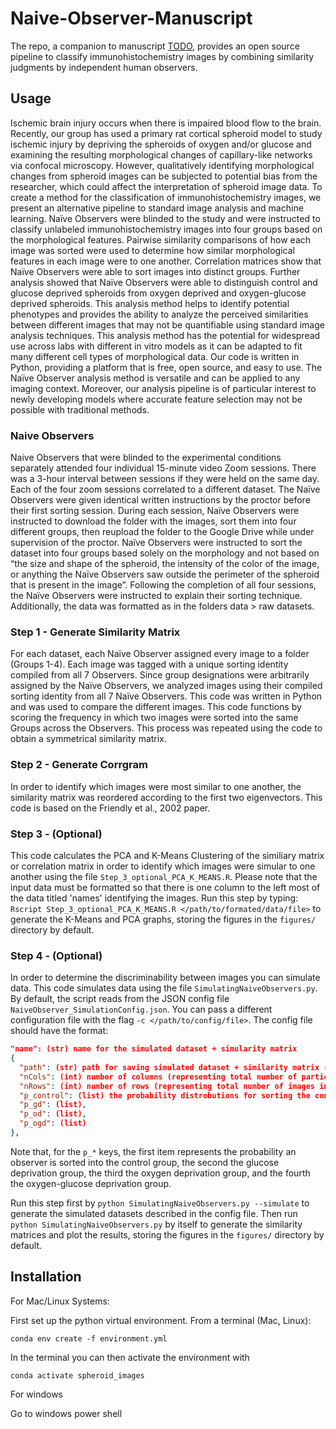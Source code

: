 # Naive-Observer-Manuscript

The repo, a companion to manuscript [TODO](https://www.google.com), provides an open source pipeline to classify immunohistochemistry images by combining similarity judgments by independent human observers. 

## Usage

Ischemic brain injury occurs when there is impaired blood flow to the brain. Recently, our group has used a primary rat cortical spheroid model to study ischemic injury by depriving the spheroids of oxygen and/or glucose and examining the resulting morphological changes of capillary-like networks via confocal microscopy. However, qualitatively identifying morphological changes from spheroid images can be subjected to potential bias from the researcher, which could affect the interpretation of spheroid image data. To create a method for the classification of immunohistochemistry images, we present an alternative pipeline to standard image analysis and machine learning. Naïve Observers were blinded to the study and were instructed to classify unlabeled immunohistochemistry images into four groups based on the morphological features. Pairwise similarity comparisons of how each image was sorted were used to determine how similar morphological features in each image were to one another. Correlation matrices show that Naïve Observers were able to sort images into distinct groups. Further analysis showed that Naïve Observers were able to distinguish control and glucose deprived spheroids from oxygen deprived and oxygen-glucose deprived spheroids. This analysis method helps to identify potential phenotypes and provides the ability to analyze the perceived similarities between different images that may not be quantifiable using standard image analysis techniques. This analysis method has the potential for widespread use across labs with different in vitro models as it can be adapted to fit many different cell types of morphological data. Our code is written in Python, providing a platform that is free, open source, and easy to use. The Naïve Observer analysis method is versatile and can be applied to any imaging context. Moreover, our analysis pipeline is of particular interest to newly developing models where accurate feature selection may not be possible with traditional methods.

### Naive Observers

Naive Observers that were blinded to the experimental conditions separately attended four individual 15-minute video Zoom sessions. There was a 3-hour interval between sessions if they were held on the same day. Each of the four zoom sessions correlated to a different dataset. The Naïve Observers were given identical written instructions by the proctor before their first sorting session. During each session, Naïve Observers were instructed to download the folder with the images, sort them into four different groups, then reupload the folder to the Google Drive while under supervision of the proctor. Naïve Observers were instructed to sort the dataset into four groups based solely on the morphology and not based on “the size and shape of the spheroid, the intensity of the color of the image, or anything the Naïve Observers saw outside the perimeter of the spheroid that is present in the image”. Following the completion of all four sessions, the Naïve Observers were instructed to explain their sorting technique. Additionally, the data was formatted as in the folders data > raw datasets. 

### Step 1 - Generate Similarity Matrix

For each dataset, each Naïve Observer assigned every image to a folder (Groups 1-4). Each image was tagged with a unique sorting identity compiled from all 7 Observers. Since group designations were arbitrarily assigned by the Naïve Observers, we analyzed images using their compiled sorting identity from all 7 Naïve Observers. This code was written in Python and was used to compare the different images. This code functions by scoring the frequency in which two images were sorted into the same Groups across the Observers. This process was repeated using the code to obtain a symmetrical similarity matrix. 

### Step 2 - Generate Corrgram

In order to identify which images were most similar to one another, the similarity matrix was reordered according to the first two eigenvectors. This code is based on the Friendly et al., 2002 paper. 

### Step 3 - (Optional)

This code calculates the PCA and K-Means Clustering of the similiary matrix or correlation matrix in order to identify which images were simular to one another using the file `Step_3_optional_PCA_K_MEANS.R`. Please note that the input data must be formatted so that there is one column to the left most of the data titled 'names' identifying the images. Run this step by typing: `Rscript Step_3_optional_PCA_K_MEANS.R </path/to/formated/data/file>` to generate the K-Means and PCA graphs, storing the figures in the `figures/` directory by default. 

### Step 4 - (Optional)

In order to determine the discriminability between images you can simulate data. This code simulates data using the file `SimulatingNaiveObservers.py`. By default, the script reads from the JSON config file `NaiveObserver_SimulationConfig.json`. You can pass a different configuration file with the flag `-c </path/to/config/file>`. The config file should have the format:
```json
"name": (str) name for the simulated dataset + simularity matrix
{ 
  "path": (str) path for saving simulated dataset + similarity matrix (without trailing backslash '/'),
  "nCols": (int) number of columns (representing total number of participants) to create for the simulated dataset,
  "nRows": (int) number of rows (representing total number of images in each group) to create for the simulated dataset,
  "p_control": (list) the probability distrobutions for sorting the controls,
  "p_gd": (list),
  "p_od": (list),
  "p_ogd": (list)
},
```
Note that, for the `p_*` keys, the first item represents the probability an observer is sorted into the control group, the second the glucose deprivation group, the third the oxygen deprivation group, and the fourth the oxygen-glucose deprivation group. 

Run this step first by `python SimulatingNaiveObservers.py --simulate` to generate the simulated datasets described in the config file. Then run `python SimulatingNaiveObservers.py` by itself to generate the similarity matrices and plot the results, storing the figures in the `figures/` directory by default.


## Installation

For Mac/Linux Systems: 

First set up the python virtual environment. From a terminal (Mac, Linux): 

```shell
conda env create -f environment.yml
```

In the terminal you can then activate the environment with 

```shell
conda activate spheroid_images
```

For windows

Go to windows power shell
